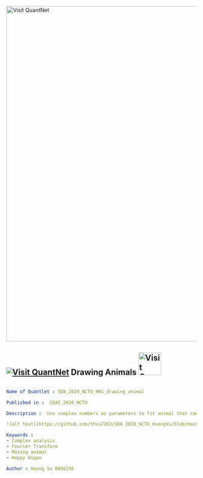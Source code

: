 [<img src="https://github.com/QuantLet/Styleguide-and-FAQ/blob/master/pictures/banner.png" width="888" alt="Visit QuantNet">](http://quantlet.de/)

## [<img src="https://github.com/QuantLet/Styleguide-and-FAQ/blob/master/pictures/qloqo.png" alt="Visit QuantNet">](http://quantlet.de/) **Drawing Animals** [<img src="https://github.com/QuantLet/Styleguide-and-FAQ/blob/master/pictures/QN2.png" width="60" alt="Visit QuantNet 2.0">](http://quantlet.de/)

```yaml

Name of Quantlet : SDA_2020_NCTU_HW1_drawing_animal

Published in :  SDAI_2020_NCTU

Description :  Use complex numbers as parameters to fit animal that can move. I choose to draw a Happy Hippo that can move his nose and output the results as .mp4 file.

![alt text](https://github.com/thvu7163/SDA_2020_NCTU_HuongVu/blob/main/HW1/happyhippo.png?raw=true)

Keywords : 
- Complex analysis
- Fourier Transform
- Moving animal
- Happy Hippo

Author : Huong Vu 0856156

